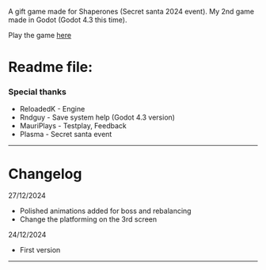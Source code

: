 A gift game made for Shaperones (Secret santa 2024 event).
My 2nd game made in Godot (Godot 4.3 this time).

Play the game [here](https://github.com/Neos33/I-wanna-see-some-stars/releases/tag/v1.02)

# Readme file:

### Special thanks

- ReloadedK - Engine
- Rndguy - Save system help (Godot 4.3 version)
- MauriPlays - Testplay, Feedback
- Plasma - Secret santa event

__________________________________________________________________________________________________________


# Changelog

27/12/2024
- Polished animations added for boss and rebalancing
- Change the platforming on the 3rd screen

24/12/2024
- First version

----------------------------------------------------------------------------------------------
